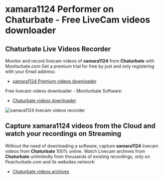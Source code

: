 # xamara1124 Performer on Chaturbate - Free LiveCam videos downloader

## Chaturbate Live Videos Recorder

Monitor and record livecam videos of **xamara1124** from **Chaturbate** with Moniturbate.com
Get a premium trial for free by just and only registering with your Email address:
* [xamara1124 Premium videos downloader](https://moniturbate.com/request-demo-licence-key.html)

Free livecam videos downloader - Moniturbate Software:
* [Chaturbate videos downloader](https://moniturbate.com/moniturbate-download-software.html)

![xamara1124 livecam videos recorder](https://peachurnet.com/templates/moniturbate-software.png)


## Capture xamara1124 videos from the Cloud and watch your recordings on Streaming

Without the need of downloading a software, capture **xamara1124** livecam videos from **Chaturbate** 100% online.
Watch Livecam archives from **Chaturbate** unlimitedly from thousands of existing recordings, only on Peachurbate.com and its websites network:
* [Chaturbate videos archives](https://peachurnet.com/)